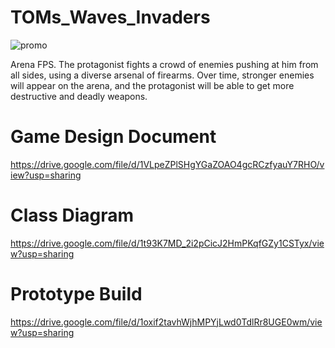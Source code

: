 # TOMs_Waves_Invaders

![promo](https://user-images.githubusercontent.com/33087532/167186960-43ac4c71-5125-450e-aed9-88e569592e2d.gif)

Arena FPS. The protagonist fights a crowd of enemies pushing at him from all sides, using a diverse arsenal of firearms. 
Over time, stronger enemies will appear on the arena, and the protagonist will be able to get more destructive and deadly weapons.

# Game Design Document

https://drive.google.com/file/d/1VLpeZPlSHgYGaZOAO4gcRCzfyauY7RHO/view?usp=sharing

# Class Diagram

https://drive.google.com/file/d/1t93K7MD_2i2pCicJ2HmPKqfGZy1CSTyx/view?usp=sharing

# Prototype Build
https://drive.google.com/file/d/1oxif2tavhWjhMPYjLwd0TdlRr8UGE0wm/view?usp=sharing


